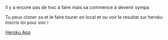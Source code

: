 Il y a encore pas de truc à faire mais sa commence à devenir sympa

Tu peux cloner sa et le faire tourer en local et ou voir le resultat sur heroku inscris toi pour voir !

[Heroku App](https://very-important-parties.herokuapp.com/)

